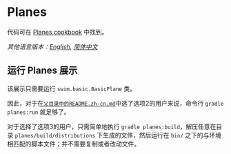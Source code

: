 # Planes

代码可在 [Planes cookbook](https://swimos.org/tutorials/planes/) 中找到。

*其他语言版本：[English](README.md), [简体中文](README.zh-cn.md)*

## 运行 Planes 展示

该展示只需要运行 `swim.basic.BasicPlane` 类。

因此，对于在[`父目录中的README.zh-cn.md`](../README.zh-cn.md)中选了选项2的用户来说，命令行 `gradle planes:run` 就足够了。

对于选择了选项3的用户，只需简单地执行 `gradle planes:build`，解压任意在目录 `planes/build/distributions` 下生成的文件，然后运行在 `bin/`
之下的与环境相匹配的脚本文件；并不需要复制或者改动文件。
